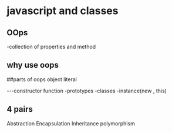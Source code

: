 # javascript and classes

## OOps
-collection of properties and method

## why use oops

##parts of oops
object literal

---constructor function
-prototypes
-classes
-instance(new , this)


## 4 pairs
Abstraction
Encapsulation
Inheritance
polymorphism
